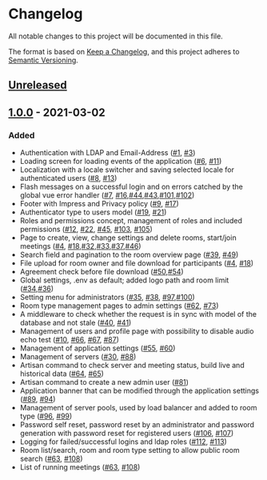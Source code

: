 # Changelog
All notable changes to this project will be documented in this file.

The format is based on [Keep a Changelog](https://keepachangelog.com/en/1.0.0/),
and this project adheres to [Semantic Versioning](https://semver.org/spec/v2.0.0.html).

## [Unreleased]

## [1.0.0] - 2021-03-02
### Added
- Authentication with LDAP and Email-Address ([#1], [#3])
- Loading screen for loading events of the application ([#6], [#11])
- Localization with a locale switcher and saving selected locale for authenticated users ([#8], [#13])
- Flash messages on a successful login and on errors catched by the global vue error handler ([#7], [#16],[#44],[#43],[#101],[#102])
- Footer with Impress and Privacy policy ([#9], [#17])
- Authenticator type to users model ([#19], [#21])
- Roles and permissions concept, management of roles and included permissions ([#12], [#22], [#45], [#103], [#105])
- Page to create, view, change settings and delete rooms, start/join meetings ([#4], [#18],[#32],[#33],[#37],[#46])
- Search field and pagination to the room overview page  ([#39], [#49])
- File upload for room owner and file download for participants ([#4], [#18])
- Agreement check before file download ([#50],[#54])
- Global settings, .env as default; added logo path and room limit ([#34],[#36])
- Setting menu for administrators ([#35], [#38], [#97],[#100])
- Room type management pages to admin settings ([#62], [#73])
- A middleware to check whether the request is in sync with model of the database and not stale ([#40], [#41])
- Management of users and profile page with possibility to disable audio echo test ([#10], [#66], [#67], [#87])
- Management of application settings ([#55], [#60])
- Management of servers ([#30], [#88])
- Artisan command to check server and meeting status, build live and historical data ([#64], [#65])
- Artisan command to create a new admin user ([#81])
- Application banner that can be modified through the application settings ([#89], [#94])
- Management of server pools, used by load balancer and added to room type ([#96], [#99])
- Password self reset, password reset by an administrator and password generation with password reset for registered users ([#106], [#107])
- Logging for failed/successful logins and ldap roles ([#112], [#113])
- Room list/search, room and room type setting to allow public room search ([#63], [#108])
- List of running meetings ([#63], [#108])

[#1]: https://github.com/THM-Health/PILOS/issues/1
[#3]: https://github.com/THM-Health/PILOS/pull/3
[#4]: https://github.com/THM-Health/PILOS/issues/4
[#6]: https://github.com/THM-Health/PILOS/issues/6
[#7]: https://github.com/THM-Health/PILOS/issues/7
[#8]: https://github.com/THM-Health/PILOS/issues/8
[#9]: https://github.com/THM-Health/PILOS/issues/9
[#10]: https://github.com/THM-Health/PILOS/issues/10
[#11]: https://github.com/THM-Health/PILOS/pull/11
[#12]: https://github.com/THM-Health/PILOS/issues/12
[#13]: https://github.com/THM-Health/PILOS/pull/13
[#16]: https://github.com/THM-Health/PILOS/pull/16
[#17]: https://github.com/THM-Health/PILOS/pull/17
[#18]: https://github.com/THM-Health/PILOS/pull/18
[#19]: https://github.com/THM-Health/PILOS/issues/19
[#21]: https://github.com/THM-Health/PILOS/pull/21
[#22]: https://github.com/THM-Health/PILOS/pull/22
[#30]: https://github.com/THM-Health/PILOS/issues/30
[#32]: https://github.com/THM-Health/PILOS/issues/32
[#33]: https://github.com/THM-Health/PILOS/pull/33
[#34]: https://github.com/THM-Health/PILOS/issues/34
[#35]: https://github.com/THM-Health/PILOS/pull/35
[#36]: https://github.com/THM-Health/PILOS/pull/36
[#37]: https://github.com/THM-Health/PILOS/issues/37
[#38]: https://github.com/THM-Health/PILOS/issues/38
[#39]: https://github.com/THM-Health/PILOS/issues/39
[#40]: https://github.com/THM-Health/PILOS/issues/40
[#41]: https://github.com/THM-Health/PILOS/pull/41
[#43]: https://github.com/THM-Health/PILOS/issues/43
[#44]: https://github.com/THM-Health/PILOS/pull/44
[#45]: https://github.com/THM-Health/PILOS/pull/45
[#46]: https://github.com/THM-Health/PILOS/pull/46
[#49]: https://github.com/THM-Health/PILOS/pull/49
[#50]: https://github.com/THM-Health/PILOS/issues/50
[#54]: https://github.com/THM-Health/PILOS/pull/54
[#55]: https://github.com/THM-Health/PILOS/issues/55
[#60]: https://github.com/THM-Health/PILOS/pull/60
[#62]: https://github.com/THM-Health/PILOS/issues/62
[#63]: https://github.com/THM-Health/PILOS/issues/63
[#64]: https://github.com/THM-Health/PILOS/issues/64
[#65]: https://github.com/THM-Health/PILOS/pull/65
[#66]: https://github.com/THM-Health/PILOS/pull/66
[#67]: https://github.com/THM-Health/PILOS/issues/67
[#73]: https://github.com/THM-Health/PILOS/pull/73
[#81]: https://github.com/THM-Health/PILOS/pull/81
[#87]: https://github.com/THM-Health/PILOS/pull/87
[#88]: https://github.com/THM-Health/PILOS/pull/88
[#89]: https://github.com/THM-Health/PILOS/issues/89
[#94]: https://github.com/THM-Health/PILOS/pull/94
[#96]: https://github.com/THM-Health/PILOS/issues/96
[#97]: https://github.com/THM-Health/PILOS/issues/97
[#99]: https://github.com/THM-Health/PILOS/pull/99
[#100]: https://github.com/THM-Health/PILOS/pull/100
[#101]: https://github.com/THM-Health/PILOS/issues/101
[#102]: https://github.com/THM-Health/PILOS/pull/102
[#103]: https://github.com/THM-Health/PILOS/issues/103
[#105]: https://github.com/THM-Health/PILOS/pull/105
[#106]: https://github.com/THM-Health/PILOS/issues/106
[#107]: https://github.com/THM-Health/PILOS/pull/107
[#108]: https://github.com/THM-Health/PILOS/pull/108
[#112]: https://github.com/THM-Health/PILOS/issues/112
[#113]: https://github.com/THM-Health/PILOS/pull/113

[unreleased]: https://github.com/THM-Health/PILOS/compare/3c8359cdb0395546fe97aeabf1a40f93002b182c...HEAD
[1.0.0]: https://github.com/THM-Health/PILOS/releases/tag/v1.0.0
